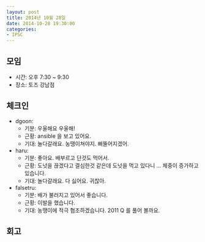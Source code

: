 ```yaml
---
layout: post
title: 2014년 10월 28일
date: 2014-10-28 19:30:00
categories:
- IPSC
---
```


## 모임

* 시간: 오후 7:30 ~ 9:30
* 장소: 토즈 강남점

## 체크인

* dgoon:
  * 기분: 우울해요 우울해!
  * 근황: ansible 을 보고 있어요.
  * 기대: 놀다갈래요. 농땡이쳐야지. 삐뚤어지겠어.
* haru:
  * 기분: 좋아요. 배부르고 단것도 먹어서.
  * 근황: 도넛을 끊겠다고 결심한것 같은데 도넛을 먹고 있다니 ... 체중이 증가하고 있습니다.
  * 기대: 놀다갈래요. 다 싫어요. 귀찮아.
* falsetru:
  * 기분: 배가 불러지고 있어서 좋습니다.
  * 근황: 이발을 했습니다.
  * 기대: 농땡이에 적극 협조하겠습니다. 2011 Q 를 풀어 볼까요.

## 회고

